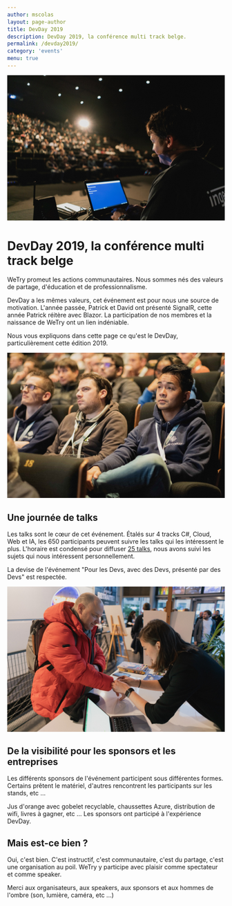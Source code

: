 ```yaml
---
author: mscolas
layout: page-author
title: DevDay 2019
description: DevDay 2019, la conférence multi track belge.
permalink: /devday2019/
category: 'events'
menu: true
---
```


![Presentation](/assets/img/devday/Presentation.jpg)

# DevDay 2019, la conférence multi track belge

WeTry promeut les actions communautaires. Nous sommes nés des valeurs de partage, d'éducation et de professionnalisme.

DevDay a les mêmes valeurs, cet événement est pour nous une source de motivation. L'année passée, Patrick et David ont présenté SignalR, cette année Patrick réitère avec Blazor. La participation de nos membres et la naissance de WeTry ont un lien indéniable.

Nous vous expliquons dans cette page ce qu'est le DevDay, particulièrement cette édition 2019.

![Public](/assets/img/devday/Public.jpg)

## Une journée de talks

Les talks sont le cœur de cet événement. Étalés sur 4 tracks C#, Cloud, Web et IA, les 650 participants peuvent suivre les talks qui les intéressent le plus. L'horaire est condensé pour diffuser [25 talks](https://www.devday.be/Schedule), nous avons suivi les sujets qui nous intéressent personnellement.

La devise de l'événement "Pour les Devs, avec des Devs, présenté par des Devs" est respectée.

![Inscription](/assets/img/devday/Inscription.jpg)

## De la visibilité pour les sponsors et les entreprises

Les différents sponsors de l'événement participent sous différentes formes. Certains prêtent le matériel, d'autres rencontrent les participants sur les stands, etc ...

Jus d'orange avec gobelet recyclable, chaussettes Azure, distribution de wifi, livres à gagner, etc ... Les sponsors ont participé à l'expérience DevDay.

## Mais est-ce bien ?

Oui, c'est bien. C'est instructif, c'est communautaire, c'est du partage, c'est une organisation au poil. WeTry y participe avec plaisir comme spectateur et comme speaker.

Merci aux organisateurs, aux speakers, aux sponsors et aux hommes de l'ombre (son, lumière, caméra, etc ...)
